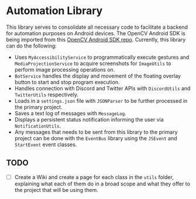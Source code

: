 # Automation Library

This library serves to consolidate all necessary code to facilitate a backend for automation purposes on Android devices. The OpenCV Android SDK is being imported from this [OpenCV Android SDK repo](https://github.com/steve1316/opencv-android-sdk). Currently, this library can do the following:

-   Uses `MyAccessibilityService` to programmatically execute gestures and `MediaProjectionService` to acquire screenshots for `ImageUtils` to perform image processing operations on.
-   `BotService` handles the display and movement of the floating overlay button to start and stop program execution.
-   Handles connection with Discord and Twitter APIs with `DiscordUtils` and `TwitterUtils` respectively.
-   Loads in a `settings.json` file with `JSONParser` to be further processed in the primary project.
-   Saves a text log of messages with `MessageLog`.
-   Displays a persistent status notification informing the user via `NotificationUtils`.
-   Any messages that needs to be sent from this library to the primary project can be done with the `EventBus` library using the `JSEvent` and `StartEvent` event classes.

## TODO

-   [ ] Create a Wiki and create a page for each class in the `utils` folder, explaining what each of them do in a broad scope and what they offer to the project that will be using them.
